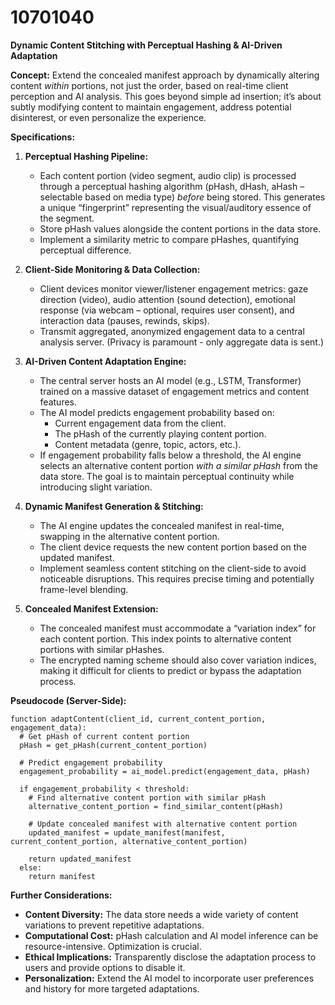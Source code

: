 # 10701040

**Dynamic Content Stitching with Perceptual Hashing & AI-Driven Adaptation**

**Concept:** Extend the concealed manifest approach by dynamically altering content *within* portions, not just the order, based on real-time client perception and AI analysis.  This goes beyond simple ad insertion; it’s about subtly modifying content to maintain engagement, address potential disinterest, or even personalize the experience.

**Specifications:**

1.  **Perceptual Hashing Pipeline:**
    *   Each content portion (video segment, audio clip) is processed through a perceptual hashing algorithm (pHash, dHash, aHash – selectable based on media type) *before* being stored. This generates a unique “fingerprint” representing the visual/auditory essence of the segment.
    *   Store pHash values alongside the content portions in the data store.
    *   Implement a similarity metric to compare pHashes, quantifying perceptual difference.

2.  **Client-Side Monitoring & Data Collection:**
    *   Client devices monitor viewer/listener engagement metrics: gaze direction (video), audio attention (sound detection), emotional response (via webcam – optional, requires user consent), and interaction data (pauses, rewinds, skips).
    *   Transmit aggregated, anonymized engagement data to a central analysis server. (Privacy is paramount - only aggregate data is sent.)

3.  **AI-Driven Content Adaptation Engine:**
    *   The central server hosts an AI model (e.g., LSTM, Transformer) trained on a massive dataset of engagement metrics and content features.
    *   The AI model predicts engagement probability based on:
        *   Current engagement data from the client.
        *   The pHash of the currently playing content portion.
        *   Content metadata (genre, topic, actors, etc.).
    *   If engagement probability falls below a threshold, the AI engine selects an alternative content portion *with a similar pHash* from the data store.  The goal is to maintain perceptual continuity while introducing slight variation.

4.  **Dynamic Manifest Generation & Stitching:**
    *   The AI engine updates the concealed manifest in real-time, swapping in the alternative content portion.
    *   The client device requests the new content portion based on the updated manifest.
    *   Implement seamless content stitching on the client-side to avoid noticeable disruptions.  This requires precise timing and potentially frame-level blending.

5.  **Concealed Manifest Extension:**
    *   The concealed manifest must accommodate a “variation index” for each content portion. This index points to alternative content portions with similar pHashes.
    *   The encrypted naming scheme should also cover variation indices, making it difficult for clients to predict or bypass the adaptation process.

**Pseudocode (Server-Side):**

```
function adaptContent(client_id, current_content_portion, engagement_data):
  # Get pHash of current content portion
  pHash = get_pHash(current_content_portion)

  # Predict engagement probability
  engagement_probability = ai_model.predict(engagement_data, pHash)

  if engagement_probability < threshold:
    # Find alternative content portion with similar pHash
    alternative_content_portion = find_similar_content(pHash)

    # Update concealed manifest with alternative content portion
    updated_manifest = update_manifest(manifest, current_content_portion, alternative_content_portion)

    return updated_manifest
  else:
    return manifest
```

**Further Considerations:**

*   **Content Diversity:** The data store needs a wide variety of content variations to prevent repetitive adaptations.
*   **Computational Cost:**  pHash calculation and AI model inference can be resource-intensive.  Optimization is crucial.
*   **Ethical Implications:** Transparently disclose the adaptation process to users and provide options to disable it.
*   **Personalization:** Extend the AI model to incorporate user preferences and history for more targeted adaptations.